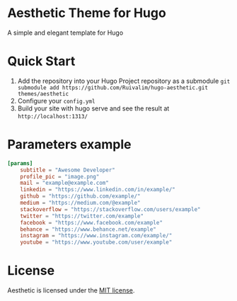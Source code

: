 # Aesthetic Theme for Hugo

A simple and elegant template for Hugo

# Quick Start

1. Add the repository into your Hugo Project repository as a submodule `git submodule add https://github.com/Ruivalim/hugo-aesthetic.git themes/aesthetic`
2. Configure your `config.yml`
3. Build your site with hugo serve and see the result at `http://localhost:1313/`

# Parameters example
```toml
[params]
	subtitle = "Awesome Developer"
	profile_pic = "image.png"
	mail = "example@example.com"
	linkedin = "https://www.linkedin.com/in/example/"
	github = "https://github.com/example/"
	medium = "https://medium.com/@example"
	stackoverflow = "https://stackoverflow.com/users/example"
	twitter = "https://twitter.com/example"
	facebook = "https://www.facebook.com/example"
	behance = "https://www.behance.net/example"
	instagram = "https://www.instagram.com/example/"
	youtube = "https://www.youtube.com/user/example"
```

# License
Aesthetic is licensed under the [MIT license](https://github.com/Ruivalim/hugo-aesthetic/blob/master/LICENSE.md).
